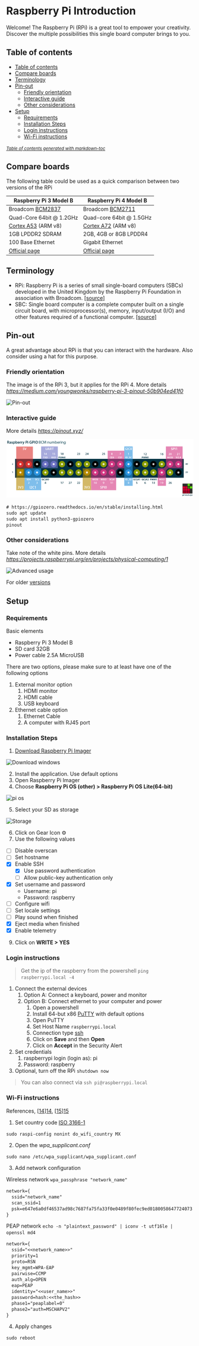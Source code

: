 Raspberry Pi Introduction
=========================

Welcome! The Raspberry Pi (RPi) is a great tool to empower your creativity. Discover the multiple possibilities this single board computer brings to you.

Table of contents
-----------------
- [Table of contents](#table-of-contents)
- [Compare boards](#compare-boards)
- [Terminology](#terminology)
- [Pin-out](#pin-out)
  * [Friendly orientation](#friendly-orientation)
  * [Interactive guide](#interactive-guide)
  * [Other considerations](#other-considerations)
- [Setup](#setup)
  * [Requirements](#requirements)
  * [Installation Steps](#installation-steps)
  * [Login instructions](#login-instructions)
  * [Wi-Fi instructions](#wi-fi-instructions)

<small><i><a href='http://ecotrust-canada.github.io/markdown-toc/'>Table of contents generated with markdown-toc</a></i></small>

Compare boards
--------------

The following table could be used as a quick comparison between two versions of the RPi

| Raspberry Pi 3 Model B   | Raspberry Pi 4 Model B   |
|--------------------------|--------------------------|
| Broadcom [BCM2837][1]    | Broadcom [BCM2711][2]    |
| Quad-Core 64bit @ 1.2GHz | Quad-core 64bit @ 1.5GHz |
| [Cortex A53][3] (ARM v8) | [Cortex A72][4] (ARM v8) |
| 1GB LPDDR2 SDRAM         | 2GB, 4GB or 8GB LPDDR4   |
| 100 Base Ethernet        | Gigabit Ethernet         |
| [Official page][5]       | [Official page][6]       |

Terminology
-----------
* RPi: Raspberry Pi is a series of small single-board computers (SBCs) developed in the United Kingdom by 
the Raspberry Pi Foundation in association with Broadcom. [[source]][7]
* SBC: Single board computer is a complete computer built on a single circuit board, with microprocessor(s), memory, 
input/output (I/O) and other features required of a functional computer. [[source]][8]


Pin-out
-------
A great advantage about RPi is that you can interact with the hardware. Also consider using a hat for this purpose.

### Friendly orientation 

The image is of the RPi 3, but it applies for the RPi 4. More details *https://medium.com/youngwonks/raspberry-pi-3-pinout-50b904ed41f0*

![Pin-out](https://miro.medium.com/max/1400/1*A2gpUDLyOx903dVUStHFTA.jpeg)

### Interactive guide

More details *https://pinout.xyz/*

![Pin-out](https://raw.githubusercontent.com/Gadgetoid/Pinout.xyz/master/resources/raspberry-pi-pinout.png)

```shell
# https://gpiozero.readthedocs.io/en/stable/installing.html
sudo apt update
sudo apt install python3-gpiozero
pinout
```

### Other considerations

Take note of the white pins. More details *https://projects.raspberrypi.org/en/projects/physical-computing/1*

![Advanced usage](https://projects-static.raspberrypi.org/projects/physical-computing/765b944f3fe3d57bd3568794ff6527f72b57ddc8/en/images/pinout.png)

For older [versions][9]

Setup
-----

### Requirements

Basic elements
- Raspberry Pi 3 Model B
- SD card 32GB
- Power cable 2.5A MicroUSB

There are two options, please make sure to at least have one of the following options
1. External monitor option
   1. HDMI monitor
   2. HDMI cable
   3. USB keyboard
2. Ethernet cable option
   1. Ethernet Cable
   2. A computer with RJ45 port


### Installation Steps
1. [Download Raspberry Pi Imager][10]

![Download windows](https://raspberrytec.blob.core.windows.net/images/download-windows.png)

2. Install the application. Use default options
3. Open Raspberry Pi Imager
4. Choose **Raspberry Pi OS (other) > Raspberry Pi OS Lite(64-bit)**

![pi os](https://raspberrytec.blob.core.windows.net/images/pios-lite.png)

5. Select your SD as storage

![Storage](https://raspberrytec.blob.core.windows.net/images/chose-storage.png)

6. Click on Gear Icon ⚙️
7. Use the following values

- [ ] Disable overscan
- [ ] Set hostname
- [x] Enable SSH
  - [x] Use password authentication
  - [ ] Allow public-key authentication only
- [x] Set username and password
  - Username: pi
  - Password: raspberry
- [ ] Configure wifi
- [ ] Set locale settings
- [ ] Play sound when finished
- [x] Eject media when finished
- [x] Enable telemetry

9. Click on **WRITE > YES**

### Login instructions

> Get the ip of the raspberry from the powershell `ping raspberrypi.local -4`

1. Connect the external devices
   1. Option A: Connect a keyboard, power and monitor
   2. Option B: Connect ethernet to your computer and power
      1. Open a powershell
      2. Install 64-but x86 [PuTTY][11] with default options
      3. Open PuTTY
      4. Set Host Name `raspberrypi.local`
      5. Connection type [ssh][12]
      6. Click on **Save** and then **Open**
      7. Click on **Accept** in the Security Alert
2. Set credentials
   1. raspberrypi login (login as): pi
   2. Password: raspberry
3. Optional, turn off the RPi `shutdown now`

> You can also connect via `ssh pi@raspberrypi.local`

### Wi-Fi instructions

References, [[14]][14], [[15]][15]

1. Set country code [ISO 3166-1][13] 
```shell
sudo raspi-config nonint do_wifi_country MX
```

2. Open the _wpa_supplicant.conf_

````shell
sudo nano /etc/wpa_supplicant/wpa_supplicant.conf
````

3. Add network configuration

Wireless network `wpa_passphrase "network_name"`
```shell
network={
  ssid="network_name"
  scan_ssid=1
  psk=e647e6a0df46537ad98c7687fa75fa33f0e0489f80fec9ed0180058647724073
}
```
 PEAP network `echo -n "plaintext_password" | iconv -t utf16le | openssl md4`
```shell
network={
  ssid="<<network_name>>"
  priority=1
  proto=RSN
  key_mgmt=WPA-EAP
  pairwise=CCMP
  auth_alg=OPEN
  eap=PEAP
  identity="<<user_name>>"
  password=hash:<<the_hash>>
  phase1="peaplabel=0"
  phase2="auth=MSCHAPV2"
}
 ```
4. Apply changes
````shell
sudo reboot
````


[//]: # (References)
[1]: https://www.raspberrypi.com/documentation/computers/processors.html#bcm2837
[2]: https://www.raspberrypi.com/documentation/computers/processors.html#bcm2711
[3]: https://developer.arm.com/Processors/Cortex-A53
[4]: https://developer.arm.com/Processors/Cortex-A72
[5]: https://www.raspberrypi.com/products/raspberry-pi-3-model-b/
[6]: https://www.raspberrypi.com/products/raspberry-pi-4-model-b/
[7]: https://en.wikipedia.org/wiki/Raspberry_Pi
[8]: https://en.wikipedia.org/wiki/Single-board_computer
[9]: https://files.pimylifeup.com/gpiopinout/Raspberry%20Pi%20GPIO%20Pinout%20Key%20-%20PiMyLifeUp.pdf
[10]: https://www.raspberrypi.com/software/
[11]: https://www.chiark.greenend.org.uk/~sgtatham/putty/latest.html
[12]: https://www.ssh.com/academy/ssh/protocol
[13]: https://en.wikipedia.org/wiki/ISO_3166-1
[14]: https://blog.iamlevi.net/2017/01/connect-raspberry-pi-peap-mschap-v2-wifi/
[15]: https://raspberrytips.com/raspberry-pi-wifi-setup/
